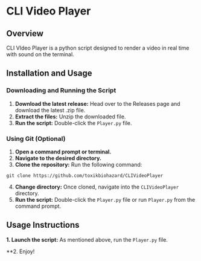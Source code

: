 # CLI Video Player

## Overview

CLI VIdeo Player is a python script designed to render a video in real time with sound on the terminal.

## Installation and Usage

### Downloading and Running the Script

1. **Download the latest release:** Head over to the Releases page and download the latest .zip file.
2. **Extract the files:** Unzip the downloaded file.
3. **Run the script:** Double-click the `Player.py` file.

### Using Git (Optional)

1. **Open a command prompt or terminal.**
2. **Navigate to the desired directory.**
3. **Clone the repository:** Run the following command:

```
git clone https://github.com/toxikbiohazard/CLIVideoPlayer
```

4. **Change directory:** Once cloned, navigate into the `CLIVideoPlayer` directory.
5. **Run the script:** Double-click the `Player.py` file or run `Player.py` from the command prompt.

## Usage Instructions

**1. Launch the script:** As mentioned above, run the `Player.py` file.

**2. Enjoy!
